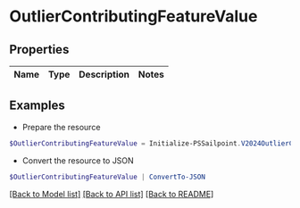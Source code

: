 # OutlierContributingFeatureValue
## Properties

Name | Type | Description | Notes
------------ | ------------- | ------------- | -------------

## Examples

- Prepare the resource
```powershell
$OutlierContributingFeatureValue = Initialize-PSSailpoint.V2024OutlierContributingFeatureValue 
```

- Convert the resource to JSON
```powershell
$OutlierContributingFeatureValue | ConvertTo-JSON
```

[[Back to Model list]](../README.md#documentation-for-models) [[Back to API list]](../README.md#documentation-for-api-endpoints) [[Back to README]](../README.md)

